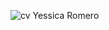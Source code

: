 




![cv Yessica Romero](https://github.com/user-attachments/assets/e83cb334-b075-49bc-ac5c-7f3503b854c7)

